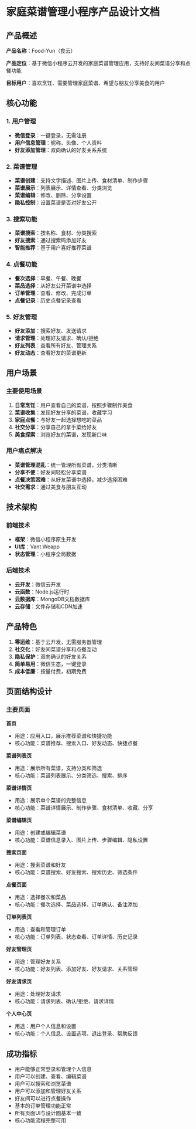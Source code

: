 # 家庭菜谱管理小程序产品设计文档

## 产品概述

**产品名称**：Food-Yun（食云）

**产品定位**：基于微信小程序云开发的家庭菜谱管理应用，支持好友间菜谱分享和点餐功能

**目标用户**：喜欢烹饪、需要管理家庭菜谱、希望与朋友分享美食的用户

## 核心功能

### 1. 用户管理
- **微信登录**：一键登录，无需注册
- **用户信息管理**：昵称、头像、个人资料
- **好友添加管理**：双向确认的好友关系系统

### 2. 菜谱管理
- **菜谱创建**：支持文字描述、图片上传、食材清单、制作步骤
- **菜谱展示**：列表展示、详情查看、分类浏览
- **菜谱编辑**：修改、删除、分享设置
- **隐私控制**：设置菜谱是否对好友公开

### 3. 搜索功能
- **菜谱搜索**：按名称、食材、分类搜索
- **好友搜索**：通过搜索码添加好友
- **智能推荐**：基于用户喜好推荐菜谱

### 4. 点餐功能
- **餐次选择**：早餐、午餐、晚餐
- **菜品选择**：从好友公开菜谱中选择
- **订单管理**：查看、修改、完成订单
- **点餐记录**：历史点餐记录查看

### 5. 好友管理
- **好友添加**：搜索好友、发送请求
- **请求管理**：处理好友请求、确认/拒绝
- **好友列表**：查看所有好友、管理关系
- **好友动态**：查看好友的菜谱更新

## 用户场景

### 主要使用场景
1. **日常烹饪**：用户查看自己的菜谱，按照步骤制作美食
2. **菜谱收集**：发现好友分享的菜谱，收藏学习
3. **家庭点餐**：与好友一起选择想吃的菜品
4. **社交分享**：分享自己的拿手菜给好友
5. **美食探索**：浏览好友的菜谱，发现新口味

### 用户痛点解决
- **菜谱管理混乱**：统一管理所有菜谱，分类清晰
- **分享不便**：好友间轻松分享菜谱
- **点餐决策困难**：从好友菜谱中选择，减少选择困难
- **社交需求**：通过美食与朋友互动

## 技术架构

### 前端技术
- **框架**：微信小程序原生开发
- **UI库**：Vant Weapp
- **状态管理**：小程序全局数据

### 后端技术
- **云开发**：微信云开发
- **云函数**：Node.js运行时
- **云数据库**：MongoDB文档数据库
- **云存储**：文件存储和CDN加速

## 产品特色

1. **零运维**：基于云开发，无需服务器管理
2. **社交化**：好友间菜谱分享和点餐互动
3. **隐私保护**：双向确认的好友关系
4. **简单易用**：微信生态，一键登录
5. **成本低廉**：按量付费，初期免费

## 页面结构设计

### 主要页面

**首页**
- 用途：应用入口，展示推荐菜谱和快捷功能
- 核心功能：菜谱推荐、搜索入口、好友动态、快捷点餐

**菜谱列表页**
- 用途：展示所有菜谱，支持分类和筛选
- 核心功能：菜谱列表展示、分类筛选、搜索、排序

**菜谱详情页**
- 用途：展示单个菜谱的完整信息
- 核心功能：菜谱详情展示、制作步骤、食材清单、收藏、分享

**菜谱编辑页**
- 用途：创建或编辑菜谱
- 核心功能：菜谱信息录入、图片上传、步骤编辑、隐私设置

**搜索页面**
- 用途：搜索菜谱和好友
- 核心功能：菜谱搜索、好友搜索、搜索历史、筛选条件

**点餐页面**
- 用途：选择餐次和菜品
- 核心功能：餐次选择、菜品选择、订单确认、备注添加

**订单列表页**
- 用途：查看和管理订单
- 核心功能：订单列表、状态查看、订单详情、历史记录

**好友管理页**
- 用途：管理好友关系
- 核心功能：好友列表、添加好友、好友请求、关系管理

**好友请求页**
- 用途：处理好友请求
- 核心功能：请求列表、确认/拒绝、请求详情

**个人中心页**
- 用途：用户个人信息和设置
- 核心功能：个人信息、设置选项、退出登录、帮助反馈

## 成功指标

- 用户能够正常登录和管理个人信息
- 用户可以创建、查看、编辑菜谱
- 用户可以搜索和浏览菜谱
- 用户可以添加和管理好友关系
- 好友间可以进行点餐操作
- 基本的订单管理功能正常
- 所有页面UI与设计图基本一致
- 核心功能流程完整可用
